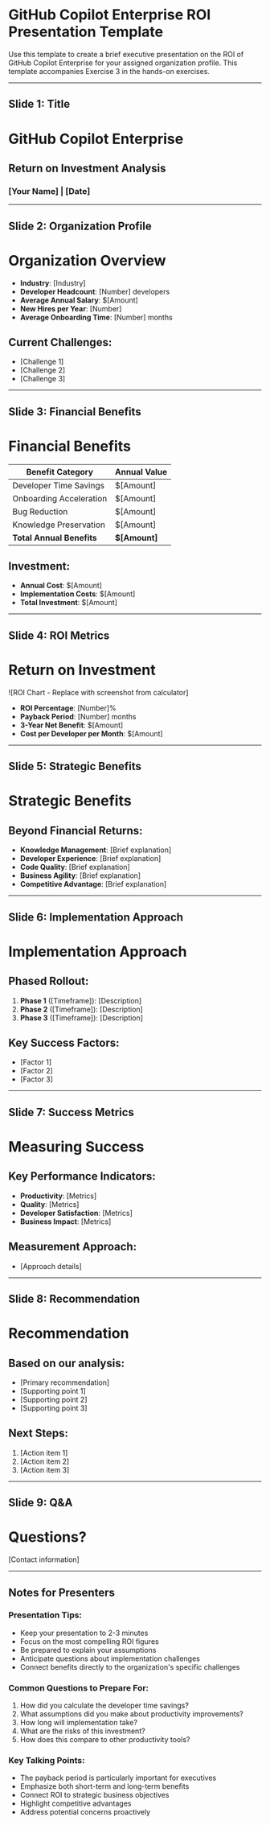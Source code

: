 # GitHub Copilot Enterprise ROI Presentation Template

Use this template to create a brief executive presentation on the ROI of GitHub Copilot Enterprise for your assigned organization profile. This template accompanies Exercise 3 in the hands-on exercises.

---

## Slide 1: Title

# GitHub Copilot Enterprise
## Return on Investment Analysis
### [Your Name] | [Date]

---

## Slide 2: Organization Profile

# Organization Overview

- **Industry**: [Industry]
- **Developer Headcount**: [Number] developers
- **Average Annual Salary**: $[Amount]
- **New Hires per Year**: [Number]
- **Average Onboarding Time**: [Number] months

## Current Challenges:
- [Challenge 1]
- [Challenge 2]
- [Challenge 3]

---

## Slide 3: Financial Benefits

# Financial Benefits

| Benefit Category | Annual Value |
|------------------|--------------|
| Developer Time Savings | $[Amount] |
| Onboarding Acceleration | $[Amount] |
| Bug Reduction | $[Amount] |
| Knowledge Preservation | $[Amount] |
| **Total Annual Benefits** | **$[Amount]** |

## Investment:
- **Annual Cost**: $[Amount]
- **Implementation Costs**: $[Amount]
- **Total Investment**: $[Amount]

---

## Slide 4: ROI Metrics

# Return on Investment

![ROI Chart - Replace with screenshot from calculator]

- **ROI Percentage**: [Number]%
- **Payback Period**: [Number] months
- **3-Year Net Benefit**: $[Amount]
- **Cost per Developer per Month**: $[Amount]

---

## Slide 5: Strategic Benefits

# Strategic Benefits

## Beyond Financial Returns:
- **Knowledge Management**: [Brief explanation]
- **Developer Experience**: [Brief explanation]
- **Code Quality**: [Brief explanation]
- **Business Agility**: [Brief explanation]
- **Competitive Advantage**: [Brief explanation]

---

## Slide 6: Implementation Approach

# Implementation Approach

## Phased Rollout:
1. **Phase 1** ([Timeframe]): [Description]
2. **Phase 2** ([Timeframe]): [Description]
3. **Phase 3** ([Timeframe]): [Description]

## Key Success Factors:
- [Factor 1]
- [Factor 2]
- [Factor 3]

---

## Slide 7: Success Metrics

# Measuring Success

## Key Performance Indicators:
- **Productivity**: [Metrics]
- **Quality**: [Metrics]
- **Developer Satisfaction**: [Metrics]
- **Business Impact**: [Metrics]

## Measurement Approach:
- [Approach details]

---

## Slide 8: Recommendation

# Recommendation

## Based on our analysis:
- [Primary recommendation]
- [Supporting point 1]
- [Supporting point 2]
- [Supporting point 3]

## Next Steps:
1. [Action item 1]
2. [Action item 2]
3. [Action item 3]

---

## Slide 9: Q&A

# Questions?

[Contact information]

---

## Notes for Presenters

### Presentation Tips:
- Keep your presentation to 2-3 minutes
- Focus on the most compelling ROI figures
- Be prepared to explain your assumptions
- Anticipate questions about implementation challenges
- Connect benefits directly to the organization's specific challenges

### Common Questions to Prepare For:
1. How did you calculate the developer time savings?
2. What assumptions did you make about productivity improvements?
3. How long will implementation take?
4. What are the risks of this investment?
5. How does this compare to other productivity tools?

### Key Talking Points:
- The payback period is particularly important for executives
- Emphasize both short-term and long-term benefits
- Connect ROI to strategic business objectives
- Highlight competitive advantages
- Address potential concerns proactively 